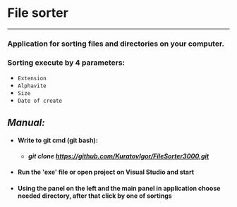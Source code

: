 # File sorter
-------
### Application for sorting files and directories on your computer. 
### Sorting execute by 4 parameters:
  - `Extension`
  - `Alphavite`
  - `Size`
  - `Date of create`
## *Manual:*
  - #### Write to git cmd (git bash): 
    - ***git clone https://github.com/KuratovIgor/FileSorter3000.git***
  - #### Run the 'exe' file or open project on Visual Studio and start
  - #### Using the panel on the left and the main panel in application choose needed directory, after that click by one of sortings
